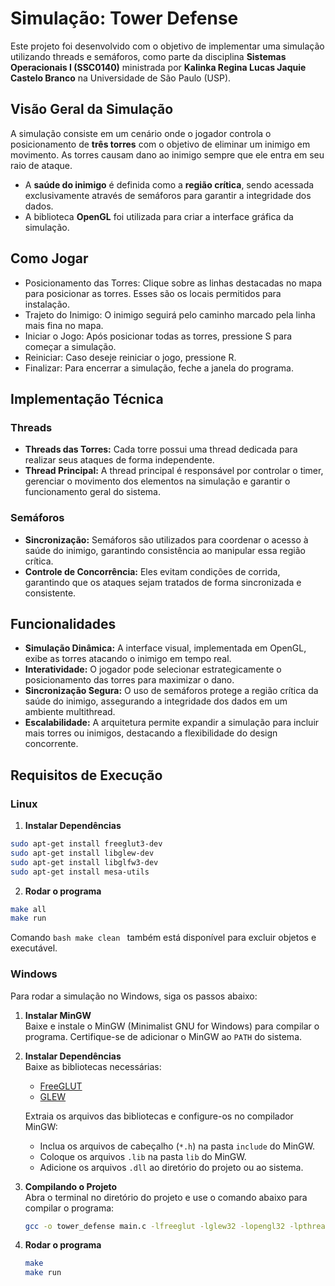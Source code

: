 # Simulação: Tower Defense

Este projeto foi desenvolvido com o objetivo de implementar uma simulação utilizando threads e semáforos, como parte da disciplina **Sistemas Operacionais I (SSC0140)** ministrada por **Kalinka Regina Lucas Jaquie Castelo Branco** na Universidade de São Paulo (USP).  

## Visão Geral da Simulação

A simulação consiste em um cenário onde o jogador controla o posicionamento de **três torres** com o objetivo de eliminar um inimigo em movimento. As torres causam dano ao inimigo sempre que ele entra em seu raio de ataque.  

- A **saúde do inimigo** é definida como a **região crítica**, sendo acessada exclusivamente através de semáforos para garantir a integridade dos dados.  
- A biblioteca **OpenGL** foi utilizada para criar a interface gráfica da simulação.

## Como Jogar

- Posicionamento das Torres: Clique sobre as linhas destacadas no mapa para posicionar as torres. Esses são os locais permitidos para instalação.
- Trajeto do Inimigo: O inimigo seguirá pelo caminho marcado pela linha mais fina no mapa.
- Iniciar o Jogo: Após posicionar todas as torres, pressione S para começar a simulação.
- Reiniciar: Caso deseje reiniciar o jogo, pressione R.
- Finalizar: Para encerrar a simulação, feche a janela do programa.

## Implementação Técnica  

### Threads  
- **Threads das Torres:** Cada torre possui uma thread dedicada para realizar seus ataques de forma independente.
- **Thread Principal:** A thread principal é responsável por controlar o timer, gerenciar o movimento dos elementos na simulação e garantir o funcionamento geral do sistema.

### Semáforos  
- **Sincronização:** Semáforos são utilizados para coordenar o acesso à saúde do inimigo, garantindo consistência ao manipular essa região crítica.  
- **Controle de Concorrência:** Eles evitam condições de corrida, garantindo que os ataques sejam tratados de forma sincronizada e consistente.  

## Funcionalidades  
- **Simulação Dinâmica:** A interface visual, implementada em OpenGL, exibe as torres atacando o inimigo em tempo real.
- **Interatividade:** O jogador pode selecionar estrategicamente o posicionamento das torres para maximizar o dano.  
- **Sincronização Segura:** O uso de semáforos protege a região crítica da saúde do inimigo, assegurando a integridade dos dados em um ambiente multithread.  
- **Escalabilidade:** A arquitetura permite expandir a simulação para incluir mais torres ou inimigos, destacando a flexibilidade do design concorrente.  

## Requisitos de Execução  
### Linux
1. **Instalar Dependências**  
  ```bash
  sudo apt-get install freeglut3-dev  
  sudo apt-get install libglew-dev  
  sudo apt-get install libglfw3-dev  
  sudo apt-get install mesa-utils  
  ```
2. **Rodar o programa**
  ```bash
  make all
  make run
  ```
Comando ```bash make clean ``` também está disponível para excluir objetos e executável.

### Windows

Para rodar a simulação no Windows, siga os passos abaixo:  

1. **Instalar MinGW**  
   Baixe e instale o MinGW (Minimalist GNU for Windows) para compilar o programa. Certifique-se de adicionar o MinGW ao `PATH` do sistema.  

2. **Instalar Dependências**  
   Baixe as bibliotecas necessárias:  
   - [FreeGLUT](https://www.transmissionzero.co.uk/software/freeglut-devel/)  
   - [GLEW](http://glew.sourceforge.net/)  

   Extraia os arquivos das bibliotecas e configure-os no compilador MinGW:
   - Inclua os arquivos de cabeçalho (`*.h`) na pasta `include` do MinGW.
   - Coloque os arquivos `.lib` na pasta `lib` do MinGW.
   - Adicione os arquivos `.dll` ao diretório do projeto ou ao sistema.  

3. **Compilando o Projeto**  
   Abra o terminal no diretório do projeto e use o comando abaixo para compilar o programa:  
   ```bash
   gcc -o tower_defense main.c -lfreeglut -lglew32 -lopengl32 -lpthread
4. **Rodar o programa**
    ```bash
    make
    make run
    ```
